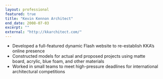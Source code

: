 ```yaml
---
layout: professional
featured: true
title: "Kevin Kennon Architect"
end_date: 2008-07-03
excerpt: ""
external: "http://kkarchitect.com/"
---
```

 * Developed a full-featured dynamic Flash website to re-establish KKA’s online presence
 * Constructed models for actual and proposed projects using matte board, acrylic, blue foam, and other materials 
 * Worked in small teams to meet high-pressure deadlines for international architectural competitions
